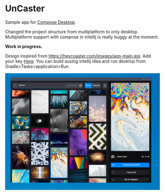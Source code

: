# UnCaster

Sample app for [Compose Desktop](https://www.jetbrains.com/lp/compose/).

Changed the project structure from multiplatform to only desktop. 
Multiplatform support with compose in intellij is really buggy at the moment.

**Work in progress.**

Design inspired from https://heycoaster.com/images/app-main.jpg.
Add your key [Here](https://github.com/subashz/Compose-Desktop-PlayGround/blob/1b6f0ab72b63fb4afc2beae897ea3f270fb184ea/common/src/commonMain/kotlin/me/subash/common/data/ClientApi.kt#L92). You can build ausing intellij idea and run desktop from Gradle>Tasks>application>Run 



![UnCaster](screenshot/ss.png)
